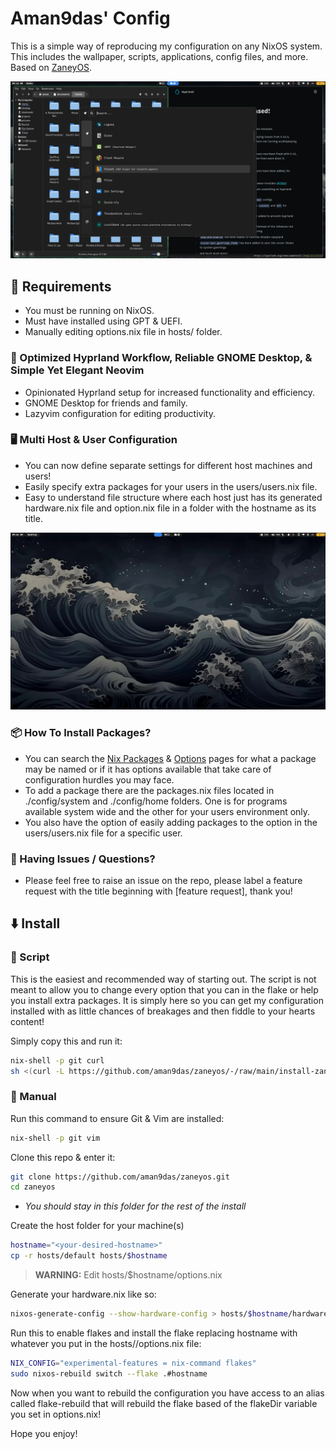 # Aman9das' Config

This is a simple way of reproducing my configuration on any NixOS system. This includes the wallpaper, scripts, applications, config files, and more. Based on [ZaneyOS](https://zaney.org/zaneyos/).

![Desktop](./config/home/files/showcase/apps.png)

## 🍖 Requirements

- You must be running on NixOS.
- Must have installed using GPT & UEFI.
- Manually editing options.nix file in hosts/<yourhostname> folder.

### 🏇 Optimized Hyprland Workflow, Reliable GNOME Desktop, & Simple Yet Elegant Neovim

- Opinionated Hyprland setup for increased functionality and efficiency.
- GNOME Desktop for friends and family.
- Lazyvim configuration for editing productivity.

### 🖥️ Multi Host & User Configuration

- You can now define separate settings for different host machines and users!
- Easily specify extra packages for your users in the users/users.nix file.
- Easy to understand file structure where each host just has its generated hardware.nix file and option.nix file in a folder with the hostname as its title.

![Apps](./config/home/files/showcase/wall.png)

### 📦 How To Install Packages?

- You can search the [Nix Packages](https://search.nixos.org/packages?) & [Options](https://search.nixos.org/options?) pages for what a package may be named or if it has options available that take care of configuration hurdles you may face.
- To add a package there are the packages.nix files located in ./config/system and ./config/home folders. One is for programs available system wide and the other for your users environment only.
- You also have the option of easily adding packages to the option in the users/users.nix file for a specific user.

### 🙋 Having Issues / Questions?

- Please feel free to raise an issue on the repo, please label a feature request with the title beginning with [feature request], thank you!

## ⬇️ Install

### 📜 Script

This is the easiest and recommended way of starting out. The script is not meant to allow you to change every option that you can in the flake or help you install extra packages. It is simply here so you can get my configuration installed with as little chances of breakages and then fiddle to your hearts content!

Simply copy this and run it:

``` sh
nix-shell -p git curl
sh <(curl -L https://github.com/aman9das/zaneyos/-/raw/main/install-zaneyos.sh)
```

### 🦽 Manual

Run this command to ensure Git & Vim are installed:

``` sh
nix-shell -p git vim
```

Clone this repo & enter it:

``` sh
git clone https://github.com/aman9das/zaneyos.git
cd zaneyos
```

- *You should stay in this folder for the rest of the install*

Create the host folder for your machine(s)

``` sh
hostname="<your-desired-hostname>"
cp -r hosts/default hosts/$hostname
```

> **WARNING:** Edit hosts/$hostname/options.nix

Generate your hardware.nix like so:

``` sh
nixos-generate-config --show-hardware-config > hosts/$hostname/hardware.nix
```

Run this to enable flakes and install the flake replacing hostname with whatever you put in the hosts/<your-desired-hostname>/options.nix file:

``` sh
NIX_CONFIG="experimental-features = nix-command flakes"
sudo nixos-rebuild switch --flake .#hostname
```

Now when you want to rebuild the configuration you have access to an alias called flake-rebuild that will rebuild the flake based of the flakeDir variable you set in options.nix!

Hope you enjoy!

